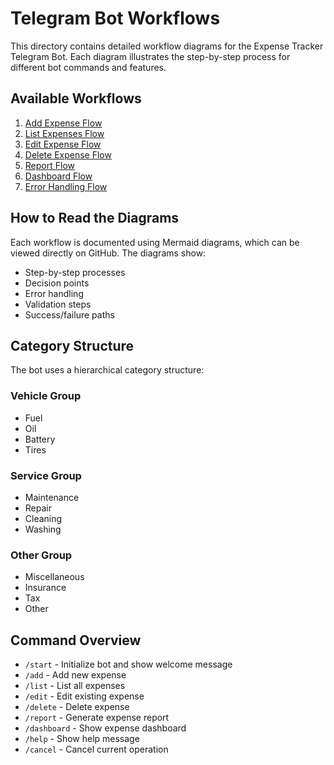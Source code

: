 # Telegram Bot Workflows

This directory contains detailed workflow diagrams for the Expense Tracker Telegram Bot. Each diagram illustrates the step-by-step process for different bot commands and features.

## Available Workflows

1. [Add Expense Flow](./add-expense.md)
2. [List Expenses Flow](./list-expenses.md)
3. [Edit Expense Flow](./edit-expense.md)
4. [Delete Expense Flow](./delete-expense.md)
5. [Report Flow](./report.md)
6. [Dashboard Flow](./dashboard.md)
7. [Error Handling Flow](./error-handling.md)

## How to Read the Diagrams

Each workflow is documented using Mermaid diagrams, which can be viewed directly on GitHub. The diagrams show:

- Step-by-step processes
- Decision points
- Error handling
- Validation steps
- Success/failure paths

## Category Structure

The bot uses a hierarchical category structure:

### Vehicle Group

- Fuel
- Oil
- Battery
- Tires

### Service Group

- Maintenance
- Repair
- Cleaning
- Washing

### Other Group

- Miscellaneous
- Insurance
- Tax
- Other

## Command Overview

- `/start` - Initialize bot and show welcome message
- `/add` - Add new expense
- `/list` - List all expenses
- `/edit` - Edit existing expense
- `/delete` - Delete expense
- `/report` - Generate expense report
- `/dashboard` - Show expense dashboard
- `/help` - Show help message
- `/cancel` - Cancel current operation